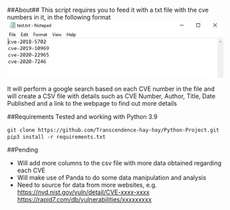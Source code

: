 ##About##
This script requires you to feed it with a txt file with the cve numbers in it, in the following format
![Alt Text](format.JPG)

It will perform a google search based on each CVE number in the file and will create a CSV file with details such as CVE Number, Author, Title, Date Published and a link to the webpage to find out more details

##Requirements
Tested and working with Python 3.9

```
git clone https://github.com/Transcendence-hay-hay/Python-Project.git
pip3 install -r requirements.txt
```

##Pending
- Will add more columns to the csv file with more data obtained regarding each CVE
- Will make use of Panda to do some data manipulation and analysis
- Need to source for data from more websites, 
e.g. 
https://nvd.nist.gov/vuln/detail/CVE-xxxx-xxxx
https://rapid7.com/db/vulnerabilities/xxxxxxxxx





